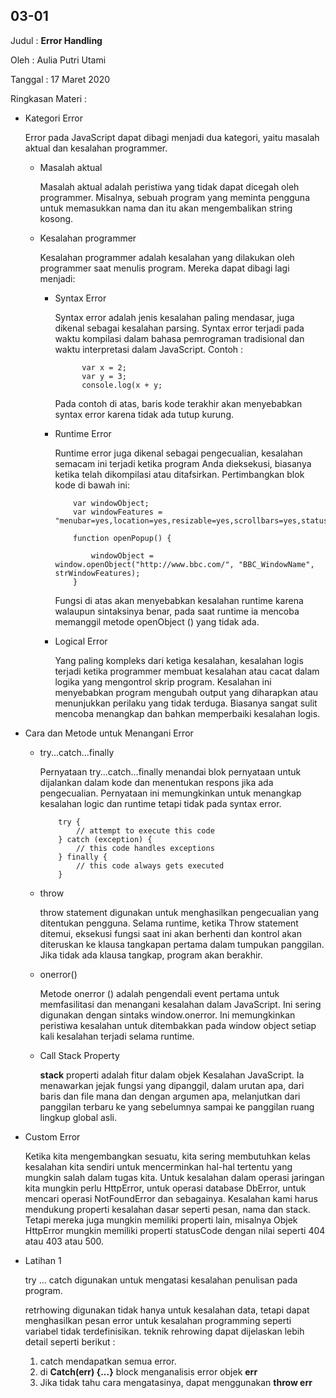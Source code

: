 ## 03-01

Judul : **Error Handling**

Oleh : Aulia Putri Utami

Tanggal : 17 Maret 2020

Ringkasan Materi :

- Kategori Error

  Error pada JavaScript dapat dibagi menjadi dua kategori, yaitu masalah aktual dan kesalahan programmer. 
  
  - Masalah aktual 
    
    Masalah aktual adalah peristiwa yang tidak dapat dicegah oleh programmer. Misalnya, sebuah program yang meminta pengguna untuk memasukkan nama dan itu akan mengembalikan string kosong.

  - Kesalahan programmer 
    
    Kesalahan programmer adalah kesalahan yang dilakukan oleh programmer saat menulis program. Mereka dapat dibagi lagi menjadi:

    - Syntax Error
      
      Syntax error adalah jenis kesalahan paling mendasar, juga dikenal sebagai kesalahan parsing. Syntax error terjadi pada waktu kompilasi dalam bahasa pemrograman tradisional dan waktu interpretasi dalam JavaScript. Contoh :

                var x = 2;
                var y = 3;
                console.log(x + y;

      Pada contoh di atas, baris kode terakhir akan menyebabkan syntax error karena tidak ada tutup kurung. 

    - Runtime Error

      Runtime error juga dikenal sebagai pengecualian, kesalahan semacam ini terjadi ketika program Anda dieksekusi, biasanya ketika telah dikompilasi atau ditafsirkan. Pertimbangkan blok kode di bawah ini:

              var windowObject;
              var windowFeatures = "menubar=yes,location=yes,resizable=yes,scrollbars=yes,status=yes";
              
              function openPopup() {
            
                  windowObject = window.openObject("http://www.bbc.com/", "BBC_WindowName", strWindowFeatures);
              }

      Fungsi di atas akan menyebabkan kesalahan runtime karena walaupun sintaksinya benar, pada saat runtime ia mencoba memanggil metode openObject () yang tidak ada.

    - Logical Error

      Yang paling kompleks dari ketiga kesalahan, kesalahan logis terjadi ketika programmer membuat kesalahan atau cacat dalam logika yang mengontrol skrip program. Kesalahan ini menyebabkan program mengubah output yang diharapkan atau menunjukkan perilaku yang tidak terduga. Biasanya sangat sulit mencoba menangkap dan bahkan memperbaiki kesalahan logis.
    
- Cara dan Metode untuk Menangani Error

  - try...catch...finally

    Pernyataan try...catch...finally menandai blok pernyataan untuk dijalankan dalam kode dan menentukan respons jika ada pengecualian. Pernyataan ini memungkinkan untuk menangkap kesalahan logic dan runtime tetapi tidak pada syntax error.

            try {
                // attempt to execute this code
            } catch (exception) {
                // this code handles exceptions
            } finally {
                // this code always gets executed
            }

  - throw

    throw statement digunakan untuk menghasilkan pengecualian yang ditentukan pengguna. Selama runtime, ketika Throw statement ditemui, eksekusi fungsi saat ini akan berhenti dan kontrol akan diteruskan ke klausa tangkapan pertama dalam tumpukan panggilan. Jika tidak ada klausa tangkap, program akan berakhir.

  - onerror()

    Metode onerror () adalah pengendali event pertama untuk memfasilitasi dan menangani kesalahan dalam JavaScript. Ini sering digunakan dengan sintaks window.onerror. Ini memungkinkan peristiwa kesalahan untuk ditembakkan pada window object setiap kali kesalahan terjadi selama runtime.

  - Call Stack Property
    
    **stack** properti adalah fitur dalam objek Kesalahan JavaScript. Ia menawarkan jejak fungsi yang dipanggil, dalam urutan apa, dari baris dan file mana dan dengan argumen apa, melanjutkan dari panggilan terbaru ke yang sebelumnya sampai ke panggilan ruang lingkup global asli.

- Custom Error

  Ketika kita mengembangkan sesuatu, kita sering membutuhkan kelas kesalahan kita sendiri untuk mencerminkan hal-hal tertentu yang mungkin salah dalam tugas kita. Untuk kesalahan dalam operasi jaringan kita mungkin perlu HttpError, untuk operasi database DbError, untuk mencari operasi NotFoundError dan sebagainya. Kesalahan kami harus mendukung properti kesalahan dasar seperti pesan, nama dan stack. Tetapi mereka juga mungkin memiliki properti lain, misalnya Objek HttpError mungkin memiliki properti statusCode dengan nilai seperti 404 atau 403 atau 500.

- Latihan 1

  try ... catch digunakan untuk mengatasi kesalahan penulisan pada program.

  retrhowing digunakan tidak hanya untuk kesalahan data, tetapi dapat menghasilkan pesan error untuk kesalahan programming seperti variabel tidak terdefinisikan.  teknik rehrowing dapat dijelaskan lebih detail seperti berikut :
    1. catch mendapatkan semua error.
    2. di **Catch(err) {...}** block menganalisis error objek **err**
    3. Jika tidak tahu cara mengatasinya, dapat menggunakan **throw err** 
